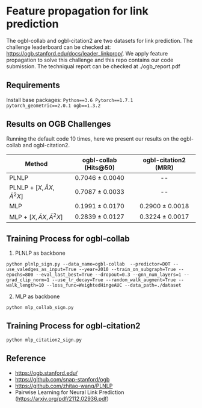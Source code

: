 # Feature propagation for link prediction
The ogbl-collab and ogbl-citation2 are two datasets for link prediction.
The challenge leaderboard can be checked at: https://ogb.stanford.edu/docs/leader_linkprop/.
We apply feature propagation to solve this challenge and this repo contains our code submission.
The techniqual report can be checked at ./ogb_report.pdf

## Requirements
  Install base packages:
    ```
    Python==3.6
    Pytorch==1.7.1
    pytorch_geometric==2.0.1
    ogb==1.3.2
    ```

## Results on OGB Challenges
Running the default code 10 times, here we present our results on the ogbl-collab and ogbl-citation2.

|   Method    | ogbl-collab (Hits@50)      | ogbl-citation2 (MRR)   |
| ---------- | :-----------:  | :-----------: |
| PLNLP | 0.7046 ± 0.0040  | -- |
|  PLNLP + $[X, \tilde{A}X, \tilde{A}^2X]$ | 0.7087 ± 0.0033  | --  |
|  MLP | 0.1991 ± 0.0170  | 0.2900 ± 0.0018 |
|  MLP + $[X, \tilde{A}X, \tilde{A}^2X]$ | 0.2839 ± 0.0127  | 0.3224 ± 0.0017 |

## Training Process for ogbl-collab

1) PLNLP as backbone
```
python plnlp_sign.py --data_name=ogbl-collab  --predictor=DOT --use_valedges_as_input=True --year=2010 --train_on_subgraph=True --epochs=800 --eval_last_best=True --dropout=0.3 --gnn_num_layers=1 --grad_clip_norm=1 --use_lr_decay=True --random_walk_augment=True --walk_length=10 --loss_func=WeightedHingeAUC --data_path=./dataset
```
2) MLP as backbone
```
python mlp_collab_sign.py
```


## Training Process for ogbl-citation2

```
python mlp_citation2_sign.py
```


Reference 
---------
- https://ogb.stanford.edu/
- https://github.com/snap-stanford/ogb
- https://github.com/zhitao-wang/PLNLP
- Pairwise Learning for Neural Link Prediction (https://arxiv.org/pdf/2112.02936.pdf)

